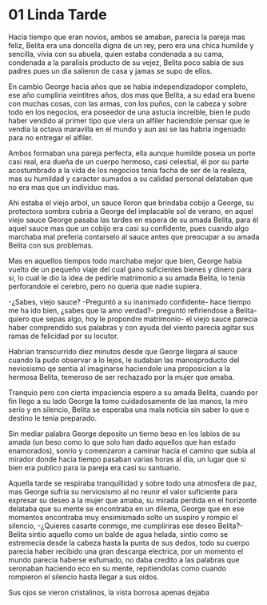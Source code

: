 # 01 Linda Tarde

Hacía tiempo que eran novios, ambos se amaban, parecia la pareja mas feliz, Belita era una doncella digna de un rey, pero era una chica humilde y sencilla, vivia con su abuela, quien estaba condenada a su cama, condenada a la paralisis producto de su vejez, Belita poco sabia de sus padres pues un dia salieron de casa y jamas se supo de ellos.

En cambio George hacia años que se habia independizadopor completo, ese año cumpliria veintitres años, dos mas que Belita, a su edad era bueno con muchas cosas, con las armas, con los puños, con la cabeza y sobre todo en los negocios, era poseedor de una astucia increible, bien le pudo haber vendido al primer tipo que viera un alfiler haciendole pensar que le vendia la octava maravilla en el mundo y aun asi se las habria ingeniado para no entregar el alfiler.

Ambos formaban una pareja perfecta, ella aunque humilde poseia un porte casi real, era dueña de un cuerpo hermoso, casi celestial, él por su parte acostumbrado a la vida de los negocios tenia facha de ser de la realeza, mas su humildad y caracter sumados a su calidad personal delataban que no era mas que un individuo mas.

Ahi estaba el viejo arbol, un sauce lloron que brindaba cobijo a George, su protectora sombra cubria a George del implacable sol de verano, en aquel viejo sauce George pasaba las tardes en espera de su amada Belita, para él aquel sauce mas que un cobijo era casi su confidente, pues cuando algo marchaba mal preferia contarselo al sauce antes que preocupar a su amada Belita con sus problemas.

Mas en aquellos tiempos todo marchaba mejor que bien, George habia vuelto de un pequeño viaje del cual gano suficientes bienes y dinero para si, lo cual le dio la idea de pedirle matrimonio a su amada Belita, lo tenia perforandole el cerebro, pero no queria que nadie supiera.

-¿Sabes, viejo sauce? -Preguntó a su inanimado confidente- hace tiempo me ha ido bien, ¿sabes que la amo verdad?- preguntó refiriendose a Belita- quiero que sepas algo, hoy le propondre matrimonio- el viejo sauce parecia haber comprendido sus palabras y con ayuda del viento parecia agitar sus ramas de felicidad por su locutor.

Habrian transcurrido diez minutos desde que George llegara al sauce cuando la pudo observar a lo lejos, le sudaban las manosproducto del neviosismo qe sentia al imaginarse haciendole una proposicion a la hermosa Belita, temeroso de ser rechazado por la mujer que amaba.

Tranquio pero con cierta impaciencia espero a su amada Belita, cuando por fin llego a su lado George la tomo cuidadosamente de las manos, la miro serio y en silencio, Belita se esperaba una mala noticia sin saber lo que e destino le tenia preparado.

Sin mediar palabra George deposito un tierno beso en los labios de su amada (un beso como lo que solo han dado aquellos que han estado enamorados), sonrio y comenzaron a caminar hacia el camino que subia al mirador donde hacia tiempo pasaban varias horas al dia, un lugar que si bien era publico para la pareja era casi su santuario.

Aquella tarde se respiraba tranquillidad y sobre todo una atmosfera de paz, mas George sufria su nerviosismo al no reunir el valor suficiente para expresar su deseo a la mujer que amaba, su mirada perdida en el horizonte delataba que su mente se encontraba en un dilema, George que en ese momentos encontraba muy ensimismado solto un suspiro y rompio el silencio, -¿Quieres casarte conmigo, me cumpliriras ese deseo Belita?- Belita sintio aquello como un balde de agua helada, sintio como se estremecia desde la cabeza hasta la punta de sus dedos, todo su cuerpo parecia haber recibido una gran descarga electrica, por un momento el mundo parecia haberse esfumado, no daba credito a las palabras que seronaban haciendo eco en su mente, repitiendolas como cuando rompieron el silencio hasta llegar a sus oidos.

Sus ojos se vieron cristalinos, la vista borrosa apenas dejaba